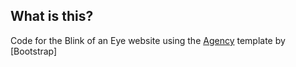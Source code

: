 ## What is this?

Code for the Blink of an Eye website using the [Agency](http://startbootstrap.com/template-overviews/agency/) template by [Bootstrap]
